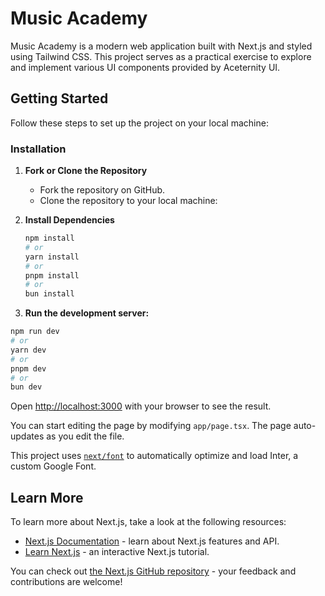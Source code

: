 # Music Academy

Music Academy is a modern web application built with Next.js and styled using Tailwind CSS. This project serves as a practical exercise to explore and implement various UI components provided by Aceternity UI.

## Getting Started

Follow these steps to set up the project on your local machine:

### Installation

1. **Fork or Clone the Repository**
   - Fork the repository on GitHub.
   - Clone the repository to your local machine:

2. **Install Dependencies**
   ```bash
   npm install
   # or
   yarn install
   # or
   pnpm install
   # or
   bun install

3. **Run the development server:**

```bash
npm run dev
# or
yarn dev
# or
pnpm dev
# or
bun dev
```

Open [http://localhost:3000](http://localhost:3000) with your browser to see the result.

You can start editing the page by modifying `app/page.tsx`. The page auto-updates as you edit the file.

This project uses [`next/font`](https://nextjs.org/docs/basic-features/font-optimization) to automatically optimize and load Inter, a custom Google Font.

## Learn More

To learn more about Next.js, take a look at the following resources:

- [Next.js Documentation](https://nextjs.org/docs) - learn about Next.js features and API.
- [Learn Next.js](https://nextjs.org/learn) - an interactive Next.js tutorial.

You can check out [the Next.js GitHub repository](https://github.com/vercel/next.js/) - your feedback and contributions are welcome!
